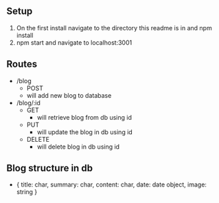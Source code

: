 
## Setup
1. On the first install navigate to the directory this readme is in and npm install
2. npm start and navigate to localhost:3001

## Routes
- /blog
  - POST
  - will add new blog to database
- /blog/:id
  - GET
    - will retrieve blog from db using id
  - PUT
    - will update the blog in db using id
  - DELETE
    - will delete blog in db using id

## Blog structure in db
- {
    title: char,
    summary: char,
    content: char,
    date: date object,
    image: string
  }